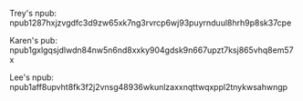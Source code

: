 
Trey's npub: 
npub1287hxjzvgdfc3d9zw65xk7ng3rvrcp6wj93puyrnduul8hrh9p8sk37cpe

Karen's pub: 
npub1gxlgqsjdlwdn84nw5n6nd8xxky904gdsk9n667upzt7ksj865vhq8em57x

Lee's npub: 
npub1aff8upvht8fk3f2j2vnsg48936wkunlzaxxnqttwqxppl2tnykwsahwngp